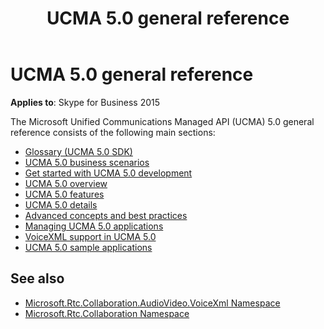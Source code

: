 ﻿---
title: UCMA 5.0 general reference
TOCTitle: UCMA 5.0 general reference
ms:assetid: c78acf92-105c-4e08-8ec1-578f3f21b823
ms:mtpsurl: https://msdn.microsoft.com/library/Dn465922(v=office.16)
ms:contentKeyID: 65239772
ms.date: 07/27/2015
mtps_version: v=office.16
---

# UCMA 5.0 general reference

**Applies to**: Skype for Business 2015

The Microsoft Unified Communications Managed API (UCMA) 5.0 general reference consists of the following main sections:

- [Glossary (UCMA 5.0 SDK)](glossary-ucma-5-0-sdk.md)
- [UCMA 5.0 business scenarios](ucma-5-0-business-scenarios.md)
- [Get started with UCMA 5.0 development](get-started-with-ucma-5-0-development.md)
- [UCMA 5.0 overview](ucma-5-0-overview.md)
- [UCMA 5.0 features](ucma-5-0-features.md)
- [UCMA 5.0 details](ucma-5-0-details.md)
- [Advanced concepts and best practices](advanced-concepts-and-best-practices.md)
- [Managing UCMA 5.0 applications](managing-ucma-5-0-applications.md)
- [VoiceXML support in UCMA 5.0](voicexml-support-in-ucma-5-0.md)
- [UCMA 5.0 sample applications](ucma-5-0-sample-applications.md)

## See also

- [Microsoft.Rtc.Collaboration.AudioVideo.VoiceXml Namespace](https://docs.microsoft.com/dotnet/api/microsoft.rtc.collaboration.audiovideo.voicexml?view=ucma-voice)
- [Microsoft.Rtc.Collaboration Namespace](https://docs.microsoft.com/dotnet/api/microsoft.rtc.collaboration?view=ucma-api-5.0)

